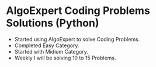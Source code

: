 # AlgoExpert Coding Problems Solutions (Python)

- Started using AlgoExpert to solve Coding Problems. <br>
- Completed Easy Category.
- Started with Midium Category.
- Weekly I will be solving 10 to 15 Problems.
